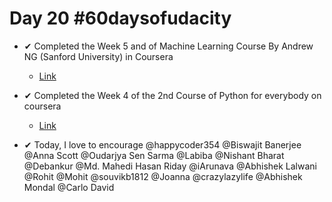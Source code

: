 # Day 20 #60daysofudacity

- ✔ Completed the Week 5 and of Machine Learning Course By Andrew NG (Sanford University) in Coursera
    - [Link](https://www.coursera.org/learn/machine-learning/home/welcome)

- ✔ Completed the Week 4 of the 2nd Course of Python for everybody on coursera
    - [Link](https://www.coursera.org/learn/multivariate-calculus-machine-learning)


- ✔ Today, I love to encourage @happycoder354 @Biswajit Banerjee @Anna Scott @Oudarjya Sen Sarma @Labiba @Nishant Bharat @Debankur @Md. Mahedi Hasan Riday @iArunava @Abhishek Lalwani @Rohit @Mohit @souvikb1812 @Joanna @crazylazylife @Abhishek Mondal @Carlo David
